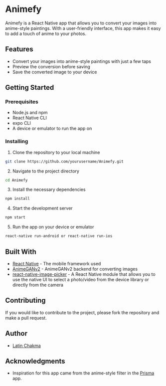 # Animefy
Animefy is a React Native app that allows you to convert your images into anime-style paintings. With a user-friendly interface, this app makes it easy to add a touch of anime to your photos.

## Features
- Convert your images into anime-style paintings with just a few taps
- Preview the conversion before saving
- Save the converted image to your device

## Getting Started

### Prerequisites
- Node.js and npm
- React Native CLI
- expo CLI
- A device or emulator to run the app on

### Installing
1. Clone the repository to your local machine
```sh
git clone https://github.com/yourusername/Animefy.git
```
2. Navigate to the project directory
```sh
cd Animefy
```
3. Install the necessary dependencies
```sh
npm install
```
4. Start the development server
```sh
npm start
```
5. Run the app on your device or emulator
```sh
react-native run-android or react-native run-ios
```

## Built With
- [React Native](https://facebook.github.io/react-native/) - The mobile framework used
- [AnimeGANv2](https://huggingface.co/spaces/akhaliq/AnimeGANv2) - AnimeGANv2 backend for converting images
- [react-native-image-picker](https://github.com/react-native-community/react-native-image-picker) - A React Native module that allows you to use the native UI to select a photo/video from the device library or directly from the camera

## Contributing

If you would like to contribute to the project, please fork the repository and make a pull request.

## Author

- [Latin Chakma](https://github.com/lchakma201232)

## Acknowledgments

- Inspiration for this app came from the anime-style filter in the [Prisma](https://prisma-ai.com/) app.
